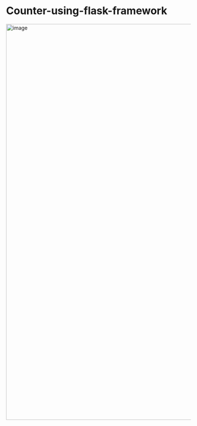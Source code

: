 # Counter-using-flask-framework
<img width="1078" alt="image" src="https://github.com/Nsralla/Counter-using-flask-framework/assets/122102030/a6ee5dc8-7b3d-45f7-88cb-a4eba99840b2">
